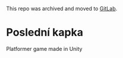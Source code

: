 This repo was archived and moved to [GitLab](https://gitlab.com/srpwnd/posledni-kapka).

# Poslední kapka
Platformer game made in Unity

